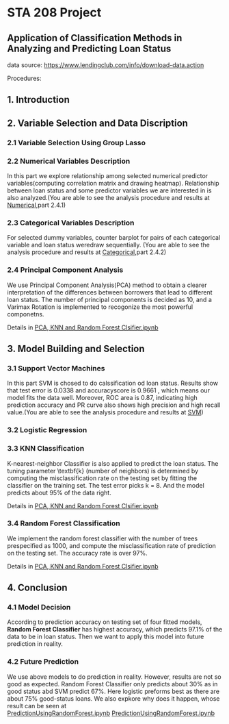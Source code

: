 # STA 208 Project

## Application of Classification Methods in Analyzing and Predicting Loan Status

data source: https://www.lendingclub.com/info/download-data.action

Procedures:

## 1. Introduction

## 2. Variable Selection and Data Discription

### 2.1 Variable Selection Using Group Lasso

### 2.2 Numerical Variables Description
In this part we explore relationship among selected numerical predictor variables(computing correlation matrix and drawing heatmap). Relationship between loan status and some predictor variables we are interested in is also analyzed.(You are able to see the analysis procedure and results at [Numerical](https://github.com/yuydu/STA-208-project/blob/master/Variable%20Selection%20and%20Data%20description.ipynb),part 2.4.1)

### 2.3 Categorical Variables Description
For  selected  dummy  variables,  counter  barplot  for  pairs  of  each  categorical  variable  and  loan  status  weredraw sequentially. (You are able to see the analysis procedure and results at [Categorical](https://github.com/yuydu/STA-208-project/blob/master/Variable%20Selection%20and%20Data%20description.ipynb),part 2.4.2)

### 2.4 Principal Component Analysis
We use Principal Component Analysis(PCA) method to obtain a clearer interpretation of the differences between borrowers that lead to different loan status. The number of principal components is decided as 10, and a Varimax Rotation is implemented to recogonize the most powerful componetns.

Details in [PCA, KNN and Random Forest Clsifier.ipynb](https://github.com/yuydu/STA-208-project/blob/master/PCA%2C%20KNN%20and%20Random%20Forest%20Clsifier.ipynb)

## 3. Model Building and Selection

### 3.1 Support Vector Machines
In this part SVM is chosed to do calssification od loan status. Results show that test error is 0.0338 and accuracyscore is 0.9661 , which means our model fits the data well. Moreover, ROC area is 0.87, indicating high prediction accuracy and PR curve also shows high precision and high recall value.(You are able to see the analysis procedure and results at [SVM](https://github.com/yuydu/STA-208-project/blob/master/SVM.ipynb))


### 3.2 Logistic Regression

### 3.3 KNN Classification
K-nearest-neighbor Classifier is also applied to predict the loan status. The tuning parameter \textbf{k} (number of neighbors) is determined by computing the misclassification rate on the testing set by fitting the classifier on the training set. The test error picks k = 8. And the model predicts about 95% of the data right.

Details in [PCA, KNN and Random Forest Clsifier.ipynb](https://github.com/yuydu/STA-208-project/blob/master/PCA%2C%20KNN%20and%20Random%20Forest%20Clsifier.ipynb)

### 3.4 Random Forest Classification
We implement the random forest classifier with the number of trees prespecified as 1000, and compute the misclassification rate of prediction on the testing set. The accuracy rate is over 97%.

Details in [PCA, KNN and Random Forest Clsifier.ipynb](https://github.com/yuydu/STA-208-project/blob/master/PCA%2C%20KNN%20and%20Random%20Forest%20Clsifier.ipynb)

## 4. Conclusion
### 4.1 Model Decision
According to prediction accuracy on testing set of four fitted models, __Random Forest Classifier__ has highest accuracy, which predicts 97.1% of the data to be in loan status. Then we want to apply this model into future prediction in reality. 

### 4.2 Future Prediction
We use above models to do prediction in reality. However, results are not so good as expected. Random Forest Classifier only predicts about 30% as in good status abd SVM predict 67%. Here logistic preforms best as there are about 75% good-status loans. We also expkore why does it happen, whose result can be seen at  
[PredictionUsingRandomForest.ipynb](https://github.com/yuydu/STA-208-project/blob/master/PredictionUsingRandomForest.ipynb) [PredictionUsingRandomForest.ipynb](https://github.com/yuydu/STA-208-project/blob/master/SVM.ipynb)


